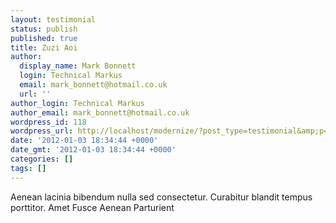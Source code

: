 ```yaml
---
layout: testimonial
status: publish
published: true
title: Zuzi Aoi
author:
  display_name: Mark Bonnett
  login: Technical Markus
  email: mark_bonnett@hotmail.co.uk
  url: ''
author_login: Technical Markus
author_email: mark_bonnett@hotmail.co.uk
wordpress_id: 118
wordpress_url: http://localhost/modernize/?post_type=testimonial&amp;p=118
date: '2012-01-03 18:34:44 +0000'
date_gmt: '2012-01-03 18:34:44 +0000'
categories: []
tags: []
---
```

<p>Aenean lacinia bibendum nulla sed consectetur. Curabitur blandit tempus porttitor.&nbsp;Amet Fusce Aenean Parturient</p>
